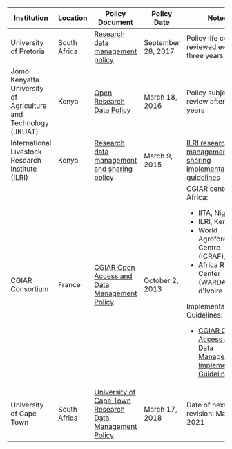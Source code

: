 Institution | Location| Policy Document | Policy Date | Notes
---|---|---|---|---
University of Pretoria | South Africa | [Research data management policy](https://www.up.ac.za/media/shared/12/ZP_Files/research-data-management-policy_august-2018.zp161094.pdf) | September 28, 2017 | Policy life cycle: reviewed every three years
Jomo Kenyatta University of Agriculture and Technology (JKUAT)  | Kenya  | [Open Research Data Policy](http://www.jkuat.ac.ke/directorates/iceod/wp-content/uploads/2017/06/JORD-Policy-ISO-ref-April-2016.pdf)  |  March 18, 2016 | Policy subject for review after three years
International Livestock Research Institute (ILRI)  | Kenya   | [Research data management and sharing policy](https://cgspace.cgiar.org/bitstream/handle/10568/63496/ILRI_RDM_Policy_Mar15.pdf?sequence=4&isAllowed=y)  | March 9, 2015  |  [ILRI research data management and sharing implementation guidelines](https://cgspace.cgiar.org/bitstream/handle/10568/64350/ILRI_RDM_Guidelines_Mar15.pdf?sequence=2&isAllowed=y)
 CGIAR Consortium  |  France | [CGIAR Open Access and Data Management Policy](http://www.icrisat.org/wp-content/uploads/CGIAR-Open-Access-and-Data-Management-Policy.pdf)  | October 2, 2013  | CGIAR centers in Africa: <ul><li>IITA, Nigeria</li><li> ILRI, Kenya</li><li>World Agroforestry Centre (ICRAF), Kenya </li><li> Africa Rice Center (WARDA), Côte d'Ivoire </li></ul> Implementation Guidelines: <ul><li>[CGIAR Open Access and Data Management Implementation Guidelines](https://cgspace.cgiar.org/bitstream/handle/10947/4489/Open%20Access%20Data%20Management%20Implementation%20Guidelines.pdf)
 University of Cape Town  | South Africa  | [University of Cape Town Research Data Management Policy](https://www.uct.ac.za/sites/default/files/image_tool/images/328/about/policies/TGO_Policy_Research_Data_Management_2018.pdf)  | March 17, 2018  |  Date of next revision: March 2021

